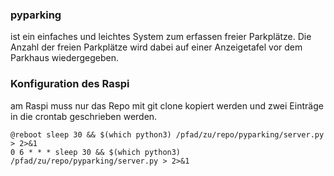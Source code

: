 ### pyparking
ist ein einfaches und leichtes System zum erfassen freier Parkplätze.
Die Anzahl der freien Parkplätze wird dabei auf einer Anzeigetafel vor dem Parkhaus wiedergegeben.


### Konfiguration des Raspi
am Raspi muss nur das Repo mit git clone kopiert werden und zwei Einträge in die crontab geschrieben werden.
```
@reboot sleep 30 && $(which python3) /pfad/zu/repo/pyparking/server.py > 2>&1
0 6 * * * sleep 30 && $(which python3) /pfad/zu/repo/pyparking/server.py > 2>&1
```

